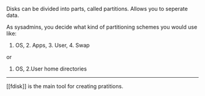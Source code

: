 Disks can be divided into parts, called partitions.
Allows you to seperate data.

As sysadmins, you decide what kind of partitioning schemes you would use like:
1. OS, 2. Apps, 3. User,  4. Swap

or

1. OS, 2.User home directories

--------------------

[[fdisk]] is the main tool for creating pratitions.


